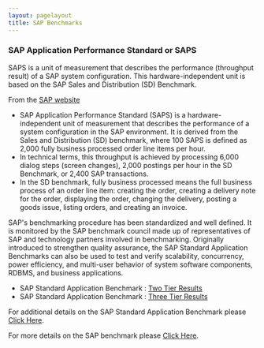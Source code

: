 ```yaml
---
layout: pagelayout
title: SAP Benchmarks
---
```


### SAP Application Performance Standard or SAPS

SAPS is a unit of measurement that describes the performance (throughput result) of a SAP system configuration. This hardware-independent unit is based on the SAP Sales and Distribution (SD) Benchmark.

From the <a href="http://global.sap.com/campaigns/benchmark/measuring.epx" target="_blank">SAP website</a>

* SAP Application Performance Standard (SAPS) is a hardware-independent unit of measurement that describes the performance of a system configuration in the SAP environment. It is derived from the Sales and Distribution (SD) benchmark, where 100 SAPS is defined as 2,000 fully business processed order line items per hour.
* In technical terms, this throughput is achieved by processing 6,000 dialog steps (screen changes), 2,000 postings per hour in the SD Benchmark, or 2,400 SAP transactions.
* In the SD benchmark, fully business processed means the full business process of an order line item: creating the order, creating a delivery note for the order, displaying the order, changing the delivery, posting a goods issue, listing orders, and creating an invoice.

SAP's benchmarking procedure has been standardized and well defined. It is monitored by the SAP benchmark council made up of representatives of SAP and technology partners involved in benchmarking. Originally introduced to strengthen quality assurance, the SAP Standard Application Benchmarks can also be used to test and verify scalability, concurrency, power efficiency, and multi-user behavior of system software components, RDBMS, and business applications.

* SAP Standard Application Benchmark : <a href="http://global.sap.com/solutions/benchmark/sd2tier.epx" target="_blank">Two Tier Results </a>
* SAP Standard Application Benchmark : <a href="http://global.sap.com/solutions/benchmark/sd3tier.epx" target="_blank">Three Tier Results</a>

For additional details on the SAP Standard Application Benchmark please <a href="http://global.sap.com/campaigns/benchmark/appbm_overview.epx" target="_blank">Click Here</a>.

For more details on the SAP benchmark please <a href="http://global.sap.com/campaigns/benchmark/index.epx" target="_blank">Click Here</a>.

